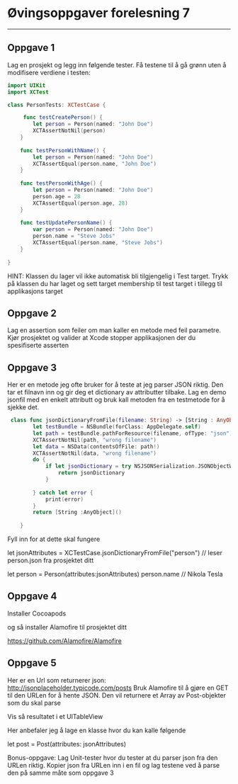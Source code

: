 # Øvingsoppgaver forelesning 7

---

## Oppgave 1

Lag en prosjekt og legg inn følgende tester.
Få testene til å gå grønn uten å modifisere verdiene i testen:

```swift
import UIKit
import XCTest

class PersonTests: XCTestCase {

     func testCreatePerson() {
        let person = Person(named: "John Doe")
        XCTAssertNotNil(person)
    }
    
    func testPersonWithName() {
        let person = Person(named: "John Doe")
        XCTAssertEqual(person.name, "John Doe")
    }
    
    func testPersonWithAge() {
        let person = Person(named: "John Doe")
        person.age = 28
        XCTAssertEqual(person.age, 28)
    }
    
    func testUpdatePersonName() {
        var person = Person(named: "John Doe")
        person.name = "Steve Jobs"
        XCTAssertEqual(person.name, "Steve Jobs")
    }
    
}
```

HINT:
Klassen du lager vil ikke automatisk bli tilgjengelig i Test target.
Trykk på klassen du har laget og sett target membership til test target i tillegg til applikasjons target


## Oppgave 2

Lag en assertion som feiler om man kaller en metode med feil parametre.
Kjør prosjektet og valider at Xcode stopper applikasjonen der du spesifiserte asserten

## Oppgave 3
 
Her er en metode jeg ofte bruker for å teste at jeg parser JSON riktig. Den tar et filnavn inn og gir deg et dictionary av attributter tilbake. Lag en demo jsonfil med en enkelt attributt og bruk kall metoden fra en testmetode for å sjekke det. 


```swift
 class func jsonDictionaryFromFile(filename: String) -> [String : AnyObject] {
        let testBundle = NSBundle(forClass: AppDelegate.self)
        let path = testBundle.pathForResource(filename, ofType: "json")
        XCTAssertNotNil(path, "wrong filename")
        let data = NSData(contentsOfFile: path!)
        XCTAssertNotNil(data, "wrong filename")
        do {
            if let jsonDictionary = try NSJSONSerialization.JSONObjectWithData(data!, options: NSJSONReadingOptions.AllowFragments) as? [String : AnyObject] {
                return jsonDictionary
            }
            
        } catch let error {
            print(error)
        }
        return [String :AnyObject]()
        
    }
```

Fyll inn for at dette skal fungere

let jsonAttributes = XCTestCase.jsonDictionaryFromFile("person") // leser person.json fra prosjektet ditt

let person = Person(attributes:jsonAttributes) 
person.name // Nikola Tesla


## Oppgave 4

Installer Cocoapods

og så installer Alamofire til prosjektet ditt

https://github.com/Alamofire/Alamofire


## Oppgave 5

Her er en Url som returnerer json:
http://jsonplaceholder.typicode.com/posts
Bruk Alamofire til å gjøre en GET til den URLen for å hente JSON. Den vil returnere et Array av Post-objekter som du skal parse

Vis så resultatet i et UITableView

Her anbefaler jeg å lage en klasse hvor du kan kalle følgende 

let post = Post(attributes: jsonAttributes) 

Bonus-oppgave: Lag Unit-tester hvor du tester at du parser json fra den URLen riktig. Kopier json fra URLen inn i en fil og lag testene ved å parse den på samme måte som oppgave 3












